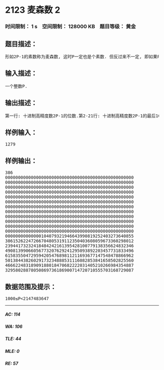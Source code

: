 # 2123 麦森数 2   
### 时间限制： 1 s&nbsp;&nbsp;&nbsp;&nbsp;空间限制： 128000 KB&nbsp;&nbsp;&nbsp;&nbsp;题目等级： 黄金  
## 题目描述：  

<pre>
形如2P-1的素数称为麦森数, 这时P一定也是个素数. 但反过来不一定, 即如果P是个素数, 2P-1不一定也是素数. 在1998年底, 人们找到了37个麦森数. 当时最大的一个是P=3021377, 它有909526位. 但是截止到2013年2月, 美国中央密苏里大学数学家库珀领导的研究小组通过参加一个名为“互联网梅森素数大搜索”(GIMPS)项目, 日前发现了第48个梅森素数——P=57885161; 该素数也是目前已知的最大素数, 有17425170位. 如果用普通字号将它连续打印下来, 它的长度可超过65公里! 美国数学学会发言人布林说:“超大素数令数学家和计算机科学家感到兴奋.” 他认为这是素数探究的一项重大突破. 麦森数有许多重要应用, 它与完全数密切相关. 所以, 给出一个P, 请计算出2P-1.
</pre>
  
  
## 输入描述：  

<pre>
一个整数P.
</pre>
  
  
## 输出描述：  

<pre>
第一行: 十进制高精度数2P-1的位数.第2-21行: 十进制高精度数2P-1的最后1000位数字. (每行输出50位, 共输出10行, 不足500位时高位补0)
</pre>
  
  
## 样例输入：  

<pre>
1279
</pre>
  
  
## 样例输出：  

<pre>
386  
00000000000000000000000000000000000000000000000000  
00000000000000000000000000000000000000000000000000  
00000000000000000000000000000000000000000000000000  
00000000000000000000000000000000000000000000000000  
00000000000000000000000000000000000000000000000000  
00000000000000000000000000000000000000000000000000  
00000000000000000000000000000000000000000000000000  
00000000000000000000000000000000000000000000000000  
00000000000000000000000000000000000000000000000000  
00000000000000000000000000000000000000000000000000  
00000000000000000000000000000000000000000000000000  
00000000000000000000000000000000000000000000000000  
00000000000000104079321946643990819252403273640855  
38615262247266704805319112350403608059673360298012  
23944173232418484242161395428100779138356624832346  
49081399066056773207629241295093892203457731833496  
61583550472959420547689811211693677147548478866962  
50138443826029173234888531116082853841658502825560  
46662248318909188018470682222031405210266984354887  
32958028878050869736186900714720710555703168729087
</pre>
  
  
## 数据范围及提示：  

<pre>
1000≤P<2147483647
</pre>
  
  
***  

##### AC: 114  
##### WA: 106  
##### TLE: 44  
##### MLE: 0  
##### RE: 57  
